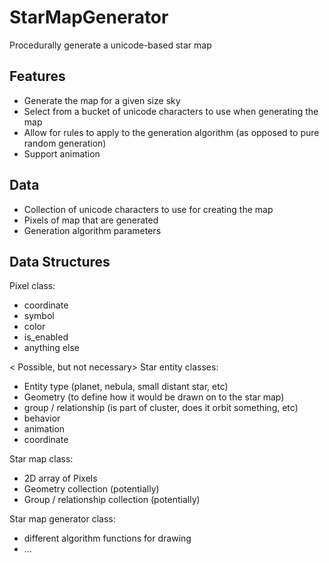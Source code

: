 # StarMapGenerator
Procedurally generate a unicode-based star map

## Features
- Generate the map for a given size sky
- Select from a bucket of unicode characters to use when generating the map
- Allow for rules to apply to the generation algorithm (as opposed to pure random generation)
- Support animation <stretch goal>


## Data
- Collection of unicode characters to use for creating the map
- Pixels of map that are generated
- Generation algorithm parameters


## Data Structures

Pixel class:
- coordinate
- symbol
- color
- is_enabled
- anything else

< Possible, but not necessary>
Star entity classes:
- Entity type (planet, nebula, small distant star, etc)
- Geometry (to define how it would be drawn on to the star map)
- group / relationship (is part of cluster, does it orbit something, etc)
- behavior
- animation
- coordinate

Star map class:
- 2D array of Pixels
- Geometry collection (potentially)
- Group / relationship collection (potentially)

Star map generator class:
- different algorithm functions for drawing
- ...
